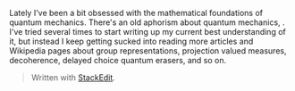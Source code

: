 Lately I've been a bit obsessed with the mathematical foundations of quantum mechanics. There's an old aphorism about quantum mechanics, . I've tried several times to start writing up my current best understanding of it, but instead I keep getting sucked into reading more articles and Wikipedia pages about group representations, projection valued measures, decoherence, delayed choice quantum erasers, and so on.


> Written with [StackEdit](https://stackedit.io/).
<!--stackedit_data:
eyJoaXN0b3J5IjpbLTc5NTA3MTkzNSw0NTI0MjE1MjUsOTY4NT
IzNDg4LC0xNzQ3NzQ0NDg1LDEzMTU2Mzg3ODUsLTE4OTExMjAy
Nl19
-->